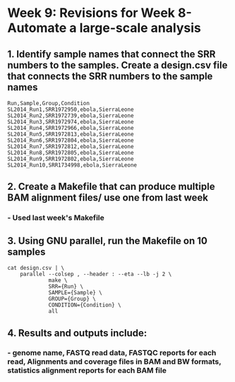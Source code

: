 # Week 9: Revisions for Week 8- Automate a large-scale analysis 

## 1. Identify sample names that connect the SRR numbers to the samples. Create a design.csv file that connects the SRR numbers to the sample names
```
Run,Sample,Group,Condition
SL2014_Run1,SRR1972950,ebola,SierraLeone
SL2014_Run2,SRR1972739,ebola,SierraLeone
SL2014_Run3,SRR1972974,ebola,SierraLeone
SL2014_Run4,SRR1972966,ebola,SierraLeone
SL2014_Run5,SRR1972813,ebola,SierraLeone
SL2014_Run6,SRR1972804,ebola,SierraLeone
SL2014_Run7,SRR1972812,ebola,SierraLeone
SL2014_Run8,SRR1972805,ebola,SierraLeone
SL2014_Run9,SRR1972802,ebola,SierraLeone
SL2014_Run10,SRR1734998,ebola,SierraLeone
```

## 2. Create a Makefile that can produce multiple BAM alignment files/ use one from last week
### - Used last week's Makefile

## 3. Using GNU parallel, run the Makefile on 10 samples
```
cat design.csv | \
    parallel --colsep , --header : --eta --lb -j 2 \
             make \
             SRR={Run} \
             SAMPLE={Sample} \
             GROUP={Group} \
             CONDITION={Condition} \
             all
```

## 4. Results and outputs include: 
### - genome name, FASTQ read data, FASTQC reports for each read, Alignments and coverage files in BAM and BW formats, statistics alignment reports for each BAM file
